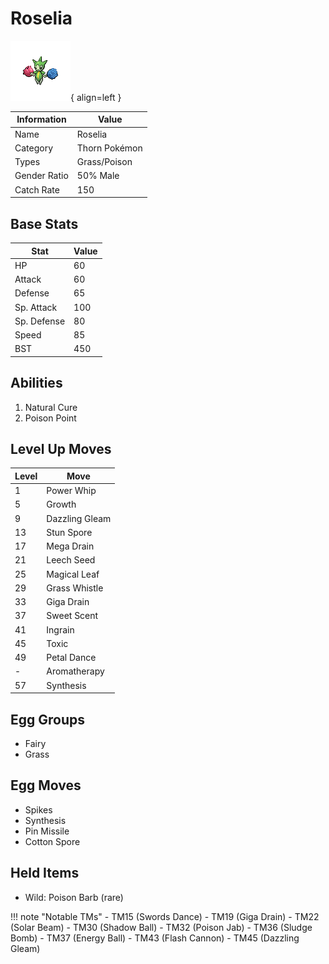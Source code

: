 # Roselia

![Roselia](../images/pokemon/315.png){ align=left }

| Information | Value |
|------------|--------|
| Name | Roselia |
| Category | Thorn Pokémon |
| Types | Grass/Poison |
| Gender Ratio | 50% Male |
| Catch Rate | 150 |

## Base Stats

| Stat | Value |
|------|-------|
| HP | 60 |
| Attack | 60 |
| Defense | 65 |
| Sp. Attack | 100 |
| Sp. Defense | 80 |
| Speed | 85 |
| BST | 450 |

## Abilities
1. Natural Cure
2. Poison Point

## Level Up Moves
| Level | Move |
|-------|------|
| 1 | Power Whip |
| 5 | Growth |
| 9 | Dazzling Gleam |
| 13 | Stun Spore |
| 17 | Mega Drain |
| 21 | Leech Seed |
| 25 | Magical Leaf |
| 29 | Grass Whistle |
| 33 | Giga Drain |
| 37 | Sweet Scent |
| 41 | Ingrain |
| 45 | Toxic |
| 49 | Petal Dance |
| - | Aromatherapy |
| 57 | Synthesis |

## Egg Groups
- Fairy
- Grass

## Egg Moves
- Spikes
- Synthesis
- Pin Missile
- Cotton Spore

## Held Items
- Wild: Poison Barb (rare)

!!! note "Notable TMs"
    - TM15 (Swords Dance)
    - TM19 (Giga Drain)
    - TM22 (Solar Beam)
    - TM30 (Shadow Ball)
    - TM32 (Poison Jab)
    - TM36 (Sludge Bomb)
    - TM37 (Energy Ball)
    - TM43 (Flash Cannon)
    - TM45 (Dazzling Gleam)
